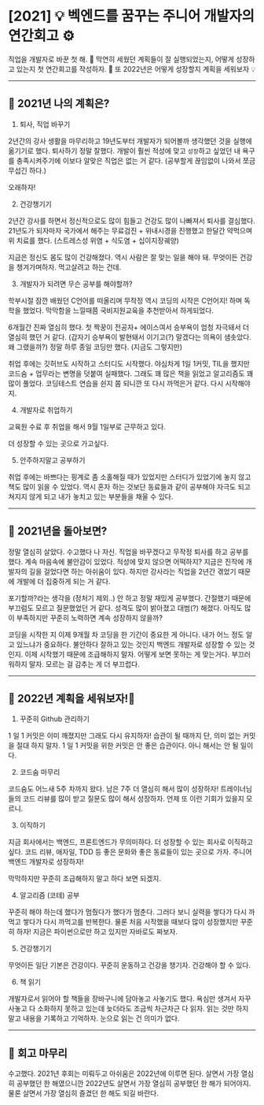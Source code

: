 # [2021] 💡 벡엔드를 꿈꾸는 주니어 개발자의 연간회고 ⚙️

직업을 개발자로 바꾼 첫 해. 👣 막연히 세웠던 계획들이 잘 실행되었는지, 어떻게 성장하고 있는지 첫 연간회고를 작성하자. 👀 또 2022년은 어떻게 성장할지 계획을 세워보자 💡

<hr>

## 🔎 2021년 나의 계획은? 

1. 퇴사, 직업 바꾸기 

2년간의 강사 생활을 마무리하고 19년도부터 개발자가 되어볼까 생각했던 것을 실행에 옮기기로 했다. 퇴사하기 정말 잘했다. 개발이 훨씬 적성에 맞고 `성장`하고 싶었던 내 욕구를 충족시켜주기에 이보다 알맞은 직업은 없는 거 같다. (공부할게 끊임없이 나와서 쪼금 무섭긴 하다.)

오래하자! 

2. 건강챙기기

2년간 강사를 하면서 정신적으로도 많이 힘들고 건강도 많이 나빠져서 퇴사를 결심했다. 21년도가 되자마자 국가에서 해주는 무료검진 + 위내시경을 진행했고 한달간 약먹으며 위 치료를 했다. (스트레스성 위염 + 식도염 + 십이지장궤양)

지금은 정신도 몸도 많이 건강해졌다. 역시 사람은 잘 맞는 일을 해야 돼. 무엇이든 건강을 챙겨가며하자. 먹고살려고 하는 건데. 

3. 개발자가 되려면 무슨 공부를 해야할까? 

학부시절 잠깐 배웠던 C언어를 떠올리며 무작정 역시 코딩의 시작은 C언어지! 하며 독학을 했었다. 막막함을 느낄때쯤 국비지원교육을 추천받아서 하게되었다. 

6개월간 진짜 열심히 했다. 첫 짝꿍이 전공자+ 에이스여서 승부욕이 엄청 자극돼서 더 열심히 했던 거 같다. (갑자기 승부욕이 발현돼서 이기고(?) 말겠다는 의욕이 샘솟았다. 왜 그랬을까?) 정말 하루 종일 코딩만 했다. (지금도 그렇지만)

취업 후에는 깃허브도 시작하고 스터디도 시작했다. 야심차게 1일 1커밋, TIL을 했지만 코드숨 + 업무라는 변명을 덧붙여 실패했다. 그래도 꽤 많은 책을 읽었고 알고리즘도 꽤 많이 풀었다. 코딩테스트 연습을 쉰지 쫌 되니깐 또 다시 까먹은거 같다. 다시 시작해야지. 

4. 개발자로 취업하기 

교육원 수료 후 취업을 해서 9월 1일부로 근무하고 있다. 

더 성장할 수 있는 곳으로 가고싶다.

5. 안주하지말고 공부하기

취업 후에는 바쁘다는 핑계로 좀 소홀해질 때가 있었지만 스터디가 있었기에 놓지 않고 책도 많이 읽을 수 있었다. 역시 혼자 하는 것보단 동료들과 같이 공부해야 자극도 되고 쳐지지 않게 되고 내가 놓치고 있는 부분들을 채울 수 있다.

<hr>

## 🤔 2021년을 돌아보면?

정말 열심히 살았다. 수고했다 나 자신. 직업을 바꾸겠다고 무작정 퇴사를 하고 공부를 했다. 계속 마음속에 불안감이 있었다. 적성에 맞지 않으면 어떡하지? 지금은 진작에 개발자의 길을 걸었다면 하는 아쉬움이 있다. 하지만 강사라는 직업을 2년간 겪었기 때문에 개발에 더 집중하게 되는 거 같다. 

포기할까?라는 생각을 (정처기 제외..) 안 하고 정말 재밌게 공부했다. 간절했기 때문에 부끄럼도 모르고 질문했었던 거 같다. 성격도 많이 밝아졌고 대범(?) 해졌다. 아직도 많이 부족하지만 꾸준히 노력하면 계속 성장하지 않을까?

 코딩을 시작한 지 이제 9개월 차 코딩을 한 기간이 중요한 게 아니다. 내가 어느 정도 알고 있느냐가 중요하다. 불안하다 잘하고 있는 것인지 백엔드 개발자로 성장할 수 있는 것인지. 이제 시작했기 때문에 조급해하지 말자. 어떻게 보면 못하는 게 맞는거다. 부끄러워하지 말자. 모르는 걸 감추는 게 더 부끄럽다. 

<hr>

## 🐯 2022년 계획을 세워보자!👐

1. 꾸준히 Github 관리하기

1 일 1 커밋은 이미 깨졌지만 그래도 다시 유지하자! 습관이 될 때까지 단, 의미 없는 커밋을 절대 하지 말자. 1 일 1 커밋을 위한 커밋은 안 좋은 습관이다. 아니 해서는 안 될 일이다. 

2. 코드숨 마무리

코드숨도 어느새 5주 차까지 왔다. 남은 7주 더 열심히 해서 많이 성장하자! 트레이너님들의 코드 리뷰를 많이 받고 질문도 많이 해서 성장하자. 언제 또 이런 기회가 있을지 모르니. 

3. 이직하기 

지금 회사에서는 백엔드, 프론트엔드가 무의미하다. 더 성장할 수 있는 회사로 이직하고 싶다. 코드 리뷰, 애자일, TDD 등 좋은 문화와 좋은 동료들이 있는 곳으로 가자. 주니어 백엔드 개발자로 성장하자! 

막막하지만 꾸준히 조급해하지 말고 하다 보면 되겠지. 

4. 알고리즘 (코테) 공부

꾸준히 해야 하는데 했다가 멈췄다가 했다가 멈춘다. 그러다 보니 실력을 쌓다가 다시 까먹고 쌓다가 다시 까먹고를 반복한다. 물론 처음 시작했을 때보다 많이 성장했지만 꾸준히 하자! 지금은 파이썬으로만 하고 있지만 자바로도 짜보자.

5. 건강챙기기

무엇이든 일단 기본은 건강이다. 꾸준히 운동하고 건강을 챙기자. 건강해야 할 수 있다. 

6. 책 읽기

개발자로서 읽어야 할 책들을 장바구니에 담아놓고 사놓기도 했다. 욕심만 생겨서 자꾸 사놓고 다 소화하지 못하고 있는데 늦더라도 조금씩 차근차근 다 읽자. 읽는 것만 하지 말고 내용을 기록하고 기억하자. 눈으로 읽는 건 의미가 없다. 

<hr>

## 🎊 회고 마무리

수고했다. 2021년 후회는 미뤄두고 아쉬움은 2022년에 이루면 된다. 살면서 가장 열심히 공부했던 한 해였으니깐 2022년도 살면서 가장 열심히 공부했던 한 해가 되어야지. 물론 살면서 가장 열심히 즐겼던 한 해도 되길 바란다. 


